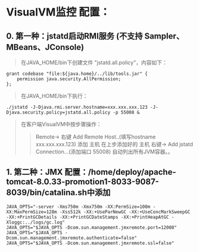 # VisualVM监控 配置：
## 0. 第一种：jstatd启动RMI服务 (不支持 Sampler、MBeans、JConsole)
> 在JAVA_HOME/bin下创建文件 "jstatd.all.policy"，内容如下：
```text
grant codebase "file:${java.home}/../lib/tools.jar" {
    permission java.security.AllPermission;
};
```
> 在JAVA_HOME/bin下执行：
```text
./jstatd -J-Djava.rmi.server.hostname=xxx.xxx.xxx.123 -J-Djava.security.policy=jstatd.all.policy -p 55008 &
```

> 在客户端VisualVM中按步骤操作：
>> Remote-> 右键 Add Remote Host..(填写hostname xxx.xxx.xxx.123) 添加 主机
>> 在上步添加好的 主机 右键-> Add jstatd Connection...(添加端口 55008)
>> 自动列出所有JVM容器。。

## 1. 第二种：JMX 配置：/home/deploy/apache-tomcat-8.0.33-promotion1-8033-9087-8039/bin/catalina.sh中添加
```text
JAVA_OPTS="-server -Xms750m -Xmx750m -XX:PermSize=100m -XX:MaxPermSize=128m -Xss512k -XX:+UseParNewGC -XX:+UseConcMarkSweepGC -XX:+PrintGCDetails -XX:+PrintGCDateStamps -XX:+PrintHeapAtGC -Xloggc:../logs/gc.log"
JAVA_OPTS="$JAVA_OPTS -Dcom.sun.management.jmxremote.port=12008"
JAVA_OPTS="$JAVA_OPTS -Dcom.sun.management.jmxremote.authenticate=false"
JAVA_OPTS="$JAVA_OPTS -Dcom.sun.management.jmxremote.ssl=false"
```
